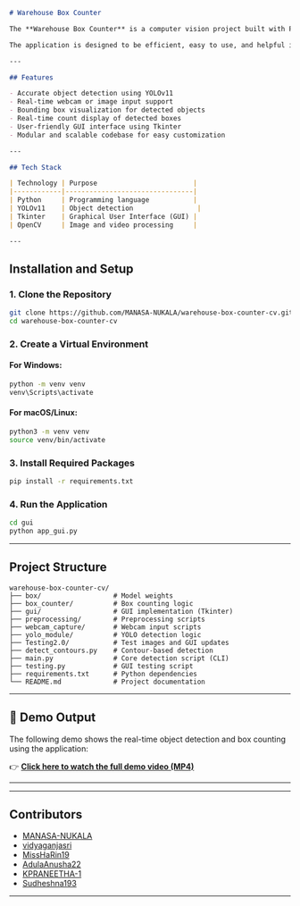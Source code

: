 
````markdown
# Warehouse Box Counter

The **Warehouse Box Counter** is a computer vision project built with Python that automates the process of detecting and counting boxes in warehouse environments. Using the powerful YOLOv11 object detection algorithm, this tool can process static images, webcam feeds, or video streams to identify boxes, draw bounding boxes around them, and display the total count in real-time. 

The application is designed to be efficient, easy to use, and helpful in industrial settings where manual inventory tracking is time-consuming and error-prone. A simple GUI built with Tkinter makes the tool accessible even to non-technical users.

---

## Features

- Accurate object detection using YOLOv11
- Real-time webcam or image input support
- Bounding box visualization for detected objects
- Real-time count display of detected boxes
- User-friendly GUI interface using Tkinter
- Modular and scalable codebase for easy customization

---

## Tech Stack

| Technology | Purpose                        |
|------------|--------------------------------|
| Python     | Programming language           |
| YOLOv11    | Object detection                |
| Tkinter    | Graphical User Interface (GUI) |
| OpenCV     | Image and video processing     |

---
````
## Installation and Setup

### 1. Clone the Repository

```bash
git clone https://github.com/MANASA-NUKALA/warehouse-box-counter-cv.git
cd warehouse-box-counter-cv
````

### 2. Create a Virtual Environment

#### For Windows:

```bash
python -m venv venv
venv\Scripts\activate
```

#### For macOS/Linux:

```bash
python3 -m venv venv
source venv/bin/activate
```

### 3. Install Required Packages

```bash
pip install -r requirements.txt
```

### 4. Run the Application

```bash
cd gui
python app_gui.py
```

---

## Project Structure

```
warehouse-box-counter-cv/
├── box/                  # Model weights
├── box_counter/          # Box counting logic
├── gui/                  # GUI implementation (Tkinter)
├── preprocessing/        # Preprocessing scripts
├── webcam_capture/       # Webcam input scripts
├── yolo_module/          # YOLO detection logic
├── Testing2.0/           # Test images and GUI updates
├── detect_contours.py    # Contour-based detection
├── main.py               # Core detection script (CLI)
├── testing.py            # GUI testing script
├── requirements.txt      # Python dependencies
└── README.md             # Project documentation
```
---

## 🎥 Demo Output

The following demo shows the real-time object detection and box counting using the application:

👉 [**Click here to watch the full demo video (MP4)**](https://github.com/MANASA-NUKALA/warehouse-box-counter-cv/raw/main/demo.mp4)


---

---

## Contributors

* [MANASA-NUKALA](https://github.com/MANASA-NUKALA)
* [vidyaganjasri](https://github.com/vidyaganjasri)
* [MissHaRin19](https://github.com/MissHaRin19)
* [AdulaAnusha22](https://github.com/AdulaAnusha22)
* [KPRANEETHA-1](https://github.com/KPRANEETHA-1)
* [Sudheshna193](https://github.com/Sudheshna193)

---
```
